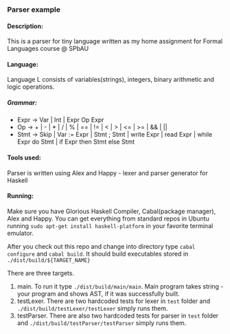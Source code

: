 ### Parser example

#### Description:
This is a parser for tiny language written as my home assignment for Formal Languages course @ SPbAU

#### Language:
Language L consists of variables(strings), integers, binary arithmetic and logic operations.

##### Grammar:  
* Expr -> Var | Int | Expr Op Expr  
* Op -> + | - | * | / | % | == | != | < | > | <= | >= | && | ||
* Stmt -> Skip | Var := Expr | Stmt ; Stmt | write Expr | read Expr | while Expr do Stmt | if Expr then Stmt else Stmt

#### Tools used:
Parser is written using Alex and Happy - lexer and parser generator for Haskell

#### Running:
Make sure you have Glorious Haskell Compiler, Cabal(package manager), Alex and Happy. You can get everything from standard repos in Ubuntu running `sudo apt-get install haskell-platform` in your favorite terminal emulator.

After you check out this repo and change into directory type `cabal configure` and `cabal build`. It should build executables stored in `./dist/build/${TARGET_NAME}`

There are three targets.  
1.  main. To run it type `./dist/build/main/main`. Main program takes string - your program and shows AST, if it was successfully built.  
2.  testLexer. There are two hardcoded tests for lexer in `test` folder and `./dist/build/testLexer/testLexer` simply runs them.  
3.  testParser. There are also two hardcoded tests for parser in `test` folder and `./dist/build/testParser/testParser` simply runs them.
